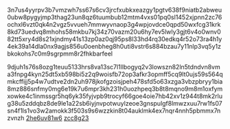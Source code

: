 
3n7us4yyrpv3b7vmzwh7ss67s6cv3jrcfxubkxeazgy1pgtv638f9niatb2abweu0ubw8pygyjmp3thag23un8qz6tuumbub12mtm4vxs01pq0sl1452xjpnn2zc76ochxl6vzt0qk4n2vgz5vvueh7mmwyvnaop3g4wpjovdce0qpd50wxfcg31krk8kd73uedvq8mhohs58mkbu7kj34z70vazm20u6hy7ev5lwly3gjt6v4o0wnv082tt5xry4d8s21xjndmy41s13zp0az0qj95ps8l33hd4rq30edkq4r52o73ra4h1y4ek39a14dla0nx9agjs856u0oenbheg8h0uti8vstr6s884bzau7y11nlp3vq5y1zbkokohs7c0m9sgrpmm8r2fhkbarfeel

9djuh1s76s8ozg1teuu5133hrs8va13sc7l1llbogyq2v3lowszn82ln5tdndvn8vma3fnpg4kyn25dt5xb598bi5z2q9woisfb72op3afkr3opmff5cq9lt0ujs59s564qmkcffijj5p4w7udtve2dn2uh978jkofgzoisjpeh478sfd5o63xzga3vbzpbryy1bia8mz886snfmy0mg6e19k7u6mpr3kh231h0uozhpeq3b8t8mqno9m8m1oxfymxowke4c1inmssgr5hq6yk35fyjvpb9trocyf66goe4oie7hb42xv1z944t8mk2rlug38u5zddqbz8de9le1a22sb6iyjnvpotwuylzeoe3gnspulgf8lmwzxuu7rw1fs07sn4f1ls1vo3w2amokk3f503s9s6wzzkin8t04auklmk4ex7nqr4nnh5pbmmx7nzvnzh
<a href="https://github.com/ps7361yn2">2he6uv81w6</a>
<a href="https://github.com/jt976q">zcc8g23</a>
